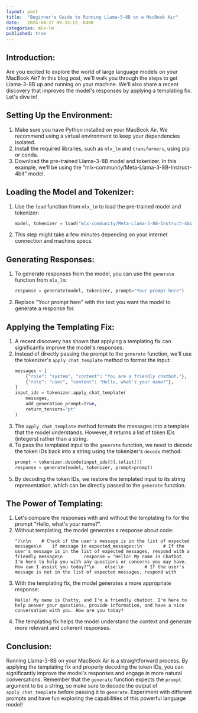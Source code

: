 ```yaml
---
layout: post
title:  "Beginner's Guide to Running Llama-3-8B on a MacBook Air"
date:   2024-04-27 09:33:12 -0400
categories: mlx-lm
published: true
---
```

## Introduction:
Are you excited to explore the world of large language models on your MacBook Air? In this blog post, we'll walk you through the steps to get Llama-3-8B up and running on your machine. We'll also share a recent discovery that improves the model's responses by applying a templating fix. Let's dive in!

## Setting Up the Environment:
1. Make sure you have Python installed on your MacBook Air. We recommend using a virtual environment to keep your dependencies isolated.
2. Install the required libraries, such as `mlx_lm` and `transformers`, using pip or conda.
3. Download the pre-trained Llama-3-8B model and tokenizer. In this example, we'll be using the "mlx-community/Meta-Llama-3-8B-Instruct-4bit" model.

## Loading the Model and Tokenizer:
1. Use the `load` function from `mlx_lm` to load the pre-trained model and tokenizer:
   ```python
   model, tokenizer = load("mlx-community/Meta-Llama-3-8B-Instruct-4bit")
   ```
2. This step might take a few minutes depending on your internet connection and machine specs.

## Generating Responses:
1. To generate responses from the model, you can use the `generate` function from `mlx_lm`:
   ```python
   response = generate(model, tokenizer, prompt="Your prompt here")
   ```
2. Replace "Your prompt here" with the text you want the model to generate a response for.

## Applying the Templating Fix:
1. A recent discovery has shown that applying a templating fix can significantly improve the model's responses.
2. Instead of directly passing the prompt to the `generate` function, we'll use the tokenizer's `apply_chat_template` method to format the input:
   ```python
   messages = [
       {"role": "system", "content": "You are a friendly chatbot."},
       {"role": "user", "content": "Hello, what's your name?"},
   ]
   input_ids = tokenizer.apply_chat_template(
       messages,
       add_generation_prompt=True,
       return_tensors="pt"
   )
   ```
3. The `apply_chat_template` method formats the messages into a template that the model understands. However, it returns a list of token IDs (integers) rather than a string.
4. To pass the templated input to the `generate` function, we need to decode the token IDs back into a string using the tokenizer's `decode` method:
   ```python
   prompt = tokenizer.decode(input_ids[0].tolist())
   response = generate(model, tokenizer, prompt=prompt)
   ```
5. By decoding the token IDs, we restore the templated input to its string representation, which can be directly passed to the `generate` function.

## The Power of Templating:
1. Let's compare the responses with and without the templating fix for the prompt "Hello, what's your name?".
2. Without templating, the model generates a response about code:
   ```
   ")\n\n    # Check if the user's message is in the list of expected messages\n    if message in expected_messages:\n        # If the user's message is in the list of expected messages, respond with a friendly message\n        response = "Hello! My name is Chatbot. I'm here to help you with any questions or concerns you may have. How can I assist you today?"\n    else:\n        # If the user's message is not in the list of expected messages, respond with
   ```
3. With the templating fix, the model generates a more appropriate response:
   ```
   Hello! My name is Chatty, and I'm a friendly chatbot. I'm here to help answer your questions, provide information, and have a nice conversation with you. How are you today?
   ```
4. The templating fix helps the model understand the context and generate more relevant and coherent responses.

## Conclusion:
Running Llama-3-8B on your MacBook Air is a straightforward process. By applying the templating fix and properly decoding the token IDs, you can significantly improve the model's responses and engage in more natural conversations. Remember that the `generate` function expects the `prompt` argument to be a string, so make sure to decode the output of `apply_chat_template` before passing it to `generate`. Experiment with different prompts and have fun exploring the capabilities of this powerful language model!